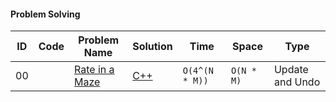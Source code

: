 #### Problem Solving
|ID|Code| Problem Name |  Solution  |  Time | Space | Type | 
|--|----|-------- | ---------- | -------| ------ | ---- |
|00||[Rate in a Maze](https://www.geeksforgeeks.org/rat-in-a-maze/)|[C++](https://github.com/Ali-Elshorpagi/algorithms/blob/main/backtracking/rat_in_a_maze.cpp)|`O(4^(N * M))`|`O(N * M)`|Update and Undo|